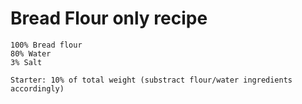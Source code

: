 # Bread Flour only recipe

```
100% Bread flour
80% Water
3% Salt  

Starter: 10% of total weight (substract flour/water ingredients accordingly)
```
